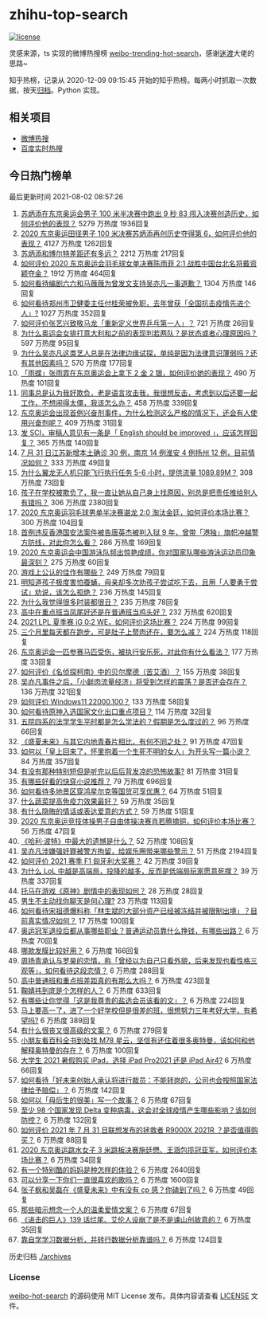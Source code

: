 # zhihu-top-search

[![license](https://img.shields.io/github/license/Arrackisarookie/zhihu-top-search)](https://github.com/Arrackisarookie/zhihu-top-search/blob/master/LICENSE)

灵感来源，ts 实现的微博热搜榜 [weibo-trending-hot-search](https://github.com/justjavac/weibo-trending-hot-search)，感谢[迷渡](https://github.com/justjavac)大佬的思路~

知乎热榜，记录从 2020-12-09 09:15:45 开始的知乎热榜。每两小时抓取一次数据，按天[归档](./archives)。Python 实现。

## 相关项目
+ [微博热搜](https://github.com/Arrackisarookie/weibo-hot-search)
+ [百度实时热搜](https://github.com/Arrackisarookie/baidu-hot-search)

## 今日热门榜单

<!-- Rank Begin -->

最后更新时间 2021-08-02 08:57:26

1. [苏炳添在东京奥运会男子 100 米半决赛中跑出 9 秒 83 闯入决赛创造历史，如何评价他的表现？](https://www.zhihu.com/question/476535769) 5279 万热度 1936回复
1. [2020 东京奥运田径男子 100 米决赛苏炳添再创历史夺得第 6，如何评价他的表现？](https://www.zhihu.com/question/476559749) 4127 万热度 1262回复
1. [苏炳添和博尔特差距还有多远？](https://www.zhihu.com/question/282501143) 2212 万热度 217回复
1. [如何评价 2020 东京奥运会羽毛球女单决赛陈雨菲 2:1 战胜中国台北名将戴资颖夺金？](https://www.zhihu.com/question/476559714) 1912 万热度 464回复
1. [如何看待编剧六六和马薇薇为曾发文支持吴亦凡一事道歉？](https://www.zhihu.com/question/476463198) 1304 万热度 146回复
1. [如何看待郑州市卫健委主任付桂荣被免职，去年曾获「全国抗击疫情先进个人」?](https://www.zhihu.com/question/476313203) 1027 万热度 352回复
1. [如何评价张艺兴致敬马龙「重新定义世界乒乓第一人」？](https://www.zhihu.com/question/476230684) 721 万热度 26回复
1. [为什么奥运会女排打意大利和之前的表现判若两队？是状态或者心理原因吗？](https://www.zhihu.com/question/476401614) 597 万热度 95回复
1. [为什么吴亦凡这类艺人总是在法律边缘试探，单纯是因为法律意识薄弱吗？还有其他因素吗？](https://www.zhihu.com/question/476409068) 570 万热度 177回复
1. [「雨蝶」张雨霏在东京奥运会上拿下 2 金 2 银，如何评价她的表现？](https://www.zhihu.com/question/476261035) 490 万热度 101回复
1. [同事总是认为我好欺负，老是语言攻击我，我很想反击，考虑到以后还要一起工作，不想闹得太僵，我该怎么办？](https://www.zhihu.com/question/29538233) 458 万热度 339回复
1. [东京奥运会出现首例兴奋剂事件，为什么检测这么严格的情况下，还会有人使用兴奋剂呢？](https://www.zhihu.com/question/476235165) 409 万热度 31回复
1. [发 SCI，审稿人意见有一条是「 English should be improved 」，应该怎样回复？](https://www.zhihu.com/question/395164278) 365 万热度 140回复
1. [7 月 31 日江苏新增本土确诊 30 例，南京 14 例淮安 4 例扬州 12 例，目前情况如何？](https://www.zhihu.com/question/476457031) 333 万热度 49回复
1. [为什么翼龙无人机只能飞行执行任务 5-6 小时，提供流量 1089.89M？](https://www.zhihu.com/question/475671200) 308 万热度 73回复
1. [孩子在学校被欺负了，我一直让她从自己身上找原因，别总是把责任推给别人有错吗？](https://www.zhihu.com/question/467309194) 306 万热度 2380回复
1. [2020 东京奥运羽毛球男单半决赛谌龙 2:0 淘汰金廷，如何评价本场比赛？](https://www.zhihu.com/question/476485205) 300 万热度 104回复
1. [首例违反香港国安法案件被告唐英杰被判入狱 9 年，曾带「港独」旗帜冲越警方防线，对此你怎么看？](https://www.zhihu.com/question/476099211) 286 万热度 169回复
1. [2020 东京奥运会中国游泳队频出惊艳成绩，你对国家队哪些游泳运动员印象最深刻？](https://www.zhihu.com/question/476318790) 275 万热度 60回复
1. [游戏上公认的佳作有哪些？](https://www.zhihu.com/question/472469837) 249 万热度 79回复
1. [明知道孩子极度害怕蚕蛹，母亲却多次劝孩子尝试吃下去，且用「人要勇于尝试」劝说，该怎么拒绝？](https://www.zhihu.com/question/473785179) 236 万热度 145回复
1. [为什么我觉得很多时装都很丑？](https://www.zhihu.com/question/25498914) 235 万热度 78回复
1. [高中在重点班当凤尾好还是在普通班当鸡头好？](https://www.zhihu.com/question/475240088) 232 万热度 620回复
1. [2021 LPL 夏季赛 iG 0:2 WE，如何评价这场比赛？](https://www.zhihu.com/question/476533030) 224 万热度 99回复
1. [三个月里每天都在跑步，可是肚子上赘肉还在，要怎么减？](https://www.zhihu.com/question/30622462) 224 万热度 118回复
1. [东京奥运会一匹参赛马匹受伤，被执行安乐死，对此你有什么看法？](https://www.zhihu.com/question/476579628) 177 万热度 33回复
1. [如何评价《名侦探柯南》中的贝尔摩德（苦艾酒）？](https://www.zhihu.com/question/475791014) 155 万热度 38回复
1. [吴亦凡事件之后，「小鲜肉流量经济」将受到怎样的震荡？是否还会存在？](https://www.zhihu.com/question/473646752) 136 万热度 321回复
1. [如何评价 Windows11 22000.100？](https://www.zhihu.com/question/474128102) 133 万热度 58回复
1. [如何看待原神入选国家文化出口重点项目？](https://www.zhihu.com/question/476301232) 114 万热度 32回复
1. [五院四系的法学学生平时都是怎么学法的？假期是怎么度过的？](https://www.zhihu.com/question/340461072) 96 万热度 66回复
1. [《盛夏未来》与其它内地青春片相比，有何不同之处？](https://www.zhihu.com/question/476014227) 91 万热度 47回复
1. [如何以「皇上回来了，怀里抱着一个生死不明的女人」为开头写一篇小说？](https://www.zhihu.com/question/421693713) 84 万热度 357回复
1. [有没有那种特别短但是听完以后后背发凉的恐怖故事?](https://www.zhihu.com/question/457040184) 81 万热度 31回复
1. [有哪些好看的快穿小说推荐？](https://www.zhihu.com/question/60776850) 79 万热度 696回复
1. [如何看待多地景区穿鸿星尔克等国货可享优惠？](https://www.zhihu.com/question/475087031) 64 万热度 51回复
1. [什么蔬菜提高免疫力效果最好？](https://www.zhihu.com/question/462701092) 59 万热度 35回复
1. [有什么隐晦的情话或表达爱意的方式？](https://www.zhihu.com/question/44085751) 59 万热度 51回复
1. [2020 东京奥运竞技体操男子自由体操决赛肖若腾摘铜，如何评价本场比赛？](https://www.zhihu.com/question/476513109) 56 万热度 47回复
1. [《哈利·波特》中最大的遗憾是什么？](https://www.zhihu.com/question/467907620) 52 万热度 108回复
1. [吴亦凡涉嫌强奸罪被警方拘留，给娱乐圈带来哪些警示？](https://www.zhihu.com/question/476403288) 51 万热度 2194回复
1. [如何评价 2021 赛季 F1 匈牙利大奖赛？](https://www.zhihu.com/question/476588498) 42 万热度 39回复
1. [为什么 LoL 中越是高端局，投降的越多，反而是低端局玩家愿意死撑？](https://www.zhihu.com/question/471923524) 39 万热度 337回复
1. [托马在游戏《原神》剧情中的表现如何？](https://www.zhihu.com/question/473814851) 28 万热度 28回复
1. [男生不主动找你聊天是何心理?](https://www.zhihu.com/question/402522307) 23 万热度 113回复
1. [如何看待宋祖德爆料称「林生斌的大部分资产已经被冻结并被限制出境」？目前真实情况如何？](https://www.zhihu.com/question/475884091) 17 万热度 100回复
1. [奥运冠军退役后都从事哪些职业？普通运动员靠什么挣钱，有哪些出路？](https://www.zhihu.com/question/475808510) 6 万热度 70回复
1. [哪款发膜比较好用？](https://www.zhihu.com/question/22238536) 6 万热度 166回复
1. [周扬青承认与罗昊的恋情，称「曾经以为自己只看外貌，后来发现也看性格三观等」，如何看待这段恋情？](https://www.zhihu.com/question/476275195) 6 万热度 288回复
1. [高中普通班和重点班差距真的有那么大吗？](https://www.zhihu.com/question/472975182) 6 万热度 423回复
1. [鞠婧祎到底是个怎样的人？](https://www.zhihu.com/question/451531217) 6 万热度 633回复
1. [有哪些让你觉得「这是我尊贵的盐选会员该看的文」？](https://www.zhihu.com/question/469477579) 6 万热度 224回复
1. [马上要高一了，进了一个好学校但是很差的班，很想努力三年考好大学，有希望吗?](https://www.zhihu.com/question/474000806) 6 万热度 389回复
1. [有什么很丧又很高级的文案？](https://www.zhihu.com/question/444780653) 6 万热度 279回复
1. [小朋友看百科全书到处找 M78 星云，坚信有还住着很多奥特曼，该如何和他解释奥特曼的存在？](https://www.zhihu.com/question/472939737) 6 万热度 100回复
1. [大学生 2021 暑假购买 iPad，选择 iPad Pro2021 还是 iPad Air4?](https://www.zhihu.com/question/474932430) 6 万热度 66回复
1. [如何看待「好未来创始人承认将进行裁员：不能转岗的，公司也会按照国家法律给予赔偿」？](https://www.zhihu.com/question/476043703) 6 万热度 142回复
1. [如何以「母后生的很美」写一个故事？](https://www.zhihu.com/question/475751350) 6 万热度 67回复
1. [至少 98 个国家发现 Delta 变种病毒，这会对全球疫情产生哪些影响？该如何防控？](https://www.zhihu.com/question/469697644) 6 万热度 132回复
1. [如何评价 2021 年 7 月 31 日联想发布的拯救者 R9000X 2021R ？是否值得购买？](https://www.zhihu.com/question/476314182) 6 万热度 88回复
1. [2020 东京奥运跳水女子 3 米跳板决赛施廷懋、王涵包揽冠亚军，如何评价本场比赛？](https://www.zhihu.com/question/476493978) 6 万热度 34回复
1. [有一个特别酷的妈妈是种怎样的体验？](https://www.zhihu.com/question/26823020) 6 万热度 2640回复
1. [可以分享一下你们一直很喜欢的歌吗？](https://www.zhihu.com/question/466865043) 6 万热度 1600回复
1. [张子枫和吴磊在《盛夏未来》中有没有 cp 感？你磕到了吗？](https://www.zhihu.com/question/475487959) 6 万热度 49回复
1. [那些暗示想念一个人的温柔爱情文案？](https://www.zhihu.com/question/460812264) 6 万热度 67回复
1. [《进击的巨人》139 话烂尾、艾伦人设崩了是不是谏山创故意的？](https://www.zhihu.com/question/474715571) 6 万热度 35回复
1. [靠自学学习数据分析，并转行数据分析靠谱吗？](https://www.zhihu.com/question/415553300) 6 万热度 124回复
<!-- Rank End -->

历史归档 [./archives](./archives)

### License

[weibo-hot-search](https://github.com/Arrackisarookie/zhihu-top-search) 的源码使用 MIT License 发布。具体内容请查看 [LICENSE](./LICENSE) 文件。
